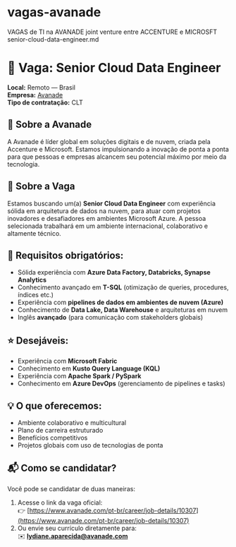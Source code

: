 # vagas-avanade
VAGAS de TI na AVANADE joint venture entre ACCENTURE e MICROSFT
senior-cloud-data-engineer.md
# 🎯 Vaga: **Senior Cloud Data Engineer**  
**Local:** Remoto — Brasil  
**Empresa:** [Avanade](https://www.avanade.com/pt-br)  
**Tipo de contratação:** CLT

## 🧠 Sobre a Avanade  
A Avanade é líder global em soluções digitais e de nuvem, criada pela Accenture e Microsoft. Estamos impulsionando a inovação de ponta a ponta para que pessoas e empresas alcancem seu potencial máximo por meio da tecnologia.

## 🚀 Sobre a Vaga  
Estamos buscando um(a) **Senior Cloud Data Engineer** com experiência sólida em arquitetura de dados na nuvem, para atuar com projetos inovadores e desafiadores em ambientes Microsoft Azure. A pessoa selecionada trabalhará em um ambiente internacional, colaborativo e altamente técnico.

## 🔧 Requisitos obrigatórios:
- Sólida experiência com **Azure Data Factory, Databricks, Synapse Analytics**
- Conhecimento avançado em **T-SQL** (otimização de queries, procedures, índices etc.)
- Experiência com **pipelines de dados em ambientes de nuvem (Azure)**
- Conhecimento de **Data Lake, Data Warehouse** e arquiteturas em nuvem
- Inglês **avançado** (para comunicação com stakeholders globais)

## ⭐ Desejáveis:
- Experiência com **Microsoft Fabric**
- Conhecimento em **Kusto Query Language (KQL)**
- Experiência com **Apache Spark / PySpark**
- Conhecimento em **Azure DevOps** (gerenciamento de pipelines e tasks)

## 💡 O que oferecemos:
- Ambiente colaborativo e multicultural  
- Plano de carreira estruturado  
- Benefícios competitivos  
- Projetos globais com uso de tecnologias de ponta  

## 📬 Como se candidatar?
Você pode se candidatar de duas maneiras:
1. Acesse o link da vaga oficial:  
   👉 [https://www.avanade.com/pt-br/career/job-details/10307](https://www.avanade.com/pt-br/career/job-details/10307)  
2. Ou envie seu currículo diretamente para:  
   ✉️ **lydiane.aparecida@avanade.com**
